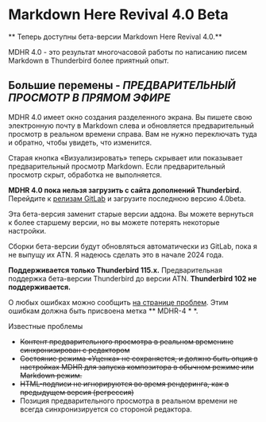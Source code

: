 # Markdown Here Revival 4.0 Beta

** Теперь доступны бета-версии Markdown Here Revival 4.0.**

MDHR 4.0 - это результат многочасовой работы по написанию писем Markdown
в Thunderbird более приятный опыт.

## Большие перемены - _ПРЕДВАРИТЕЛЬНЫЙ ПРОСМОТР В ПРЯМОМ ЭФИРЕ_

MDHR 4.0 имеет окно создания разделенного экрана. Вы пишете свою электронную почту в Markdown
слева и обновляется предварительный просмотр в реальном времени справа. Вам не нужно переключать
туда и обратно, чтобы увидеть, что изменится.

<div id="video"></div>

Старая кнопка «Визуализировать» теперь скрывает или показывает предварительный просмотр Markdown. Если предварительный просмотр
скрыт, обработка не выполняется.

**MDHR 4.0 пока нельзя загрузить с сайта дополнений Thunderbird.**
Перейдите к [релизам GitLab](https://gitlab.com/jfx2006/markdown-here-revival/-/releases)
и загрузите последнюю версию 4.0beta.

Эта бета-версия заменит старые версии аддона. Вы можете вернуться к более старшему
версии, но вы можете потерять некоторые настройки.

Сборки бета-версии будут обновляться автоматически из GitLab, пока я не выпущу их
ATN. Я надеюсь сделать это в начале 2024 года.

**Поддерживается только Thunderbird 115.x.** Предварительная поддержка бета-версии Thunderbird
до версии ATN. **Thunderbird 102 не поддерживается.**

О любых ошибках можно сообщить [на странице проблем](https://gitlab.com/jfx2006/markdown-here-revival/-/issues).
Этим ошибкам должна быть присвоена метка ** MDHR-4 * *.

Известные проблемы

- <strike>Контент предварительного просмотра в реальном временине синхронизирован с редактором</strike>
- <strike>Состояние режима «Уценка» не сохраняется, и должно быть
опция в настройках MDHR для запуска композитора в обычном режиме или Markdown
режим.</strike>
- <strike>HTML-подписи не игнорируются во время рендеринга, как в предыдущем
версия (регрессия)</strike>
- Позиция предварительного просмотра в реальном времени не всегда синхронизируется со стороной редактора.
